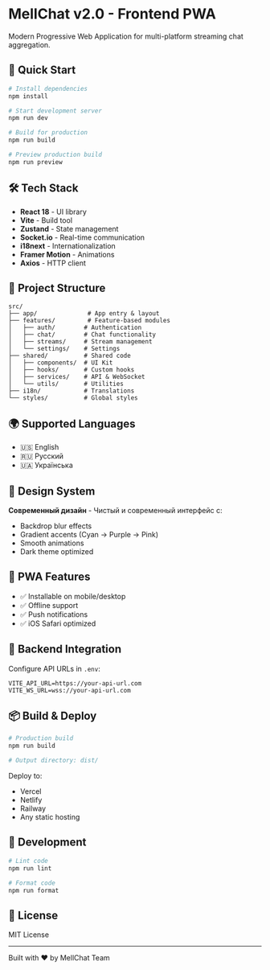 # MellChat v2.0 - Frontend PWA

Modern Progressive Web Application for multi-platform streaming chat aggregation.

## 🚀 Quick Start

```bash
# Install dependencies
npm install

# Start development server
npm run dev

# Build for production
npm run build

# Preview production build
npm run preview
```

## 🛠️ Tech Stack

- **React 18** - UI library
- **Vite** - Build tool
- **Zustand** - State management
- **Socket.io** - Real-time communication
- **i18next** - Internationalization
- **Framer Motion** - Animations
- **Axios** - HTTP client

## 📁 Project Structure

```
src/
├── app/              # App entry & layout
├── features/         # Feature-based modules
│   ├── auth/        # Authentication
│   ├── chat/        # Chat functionality
│   ├── streams/     # Stream management
│   └── settings/    # Settings
├── shared/          # Shared code
│   ├── components/  # UI Kit
│   ├── hooks/       # Custom hooks
│   ├── services/    # API & WebSocket
│   └── utils/       # Utilities
├── i18n/            # Translations
└── styles/          # Global styles
```

## 🌍 Supported Languages

- 🇺🇸 English
- 🇷🇺 Русский
- 🇺🇦 Українська

## 🎨 Design System

**Современный дизайн** - Чистый и современный интерфейс с:
- Backdrop blur effects
- Gradient accents (Cyan → Purple → Pink)
- Smooth animations
- Dark theme optimized

## 📱 PWA Features

- ✅ Installable on mobile/desktop
- ✅ Offline support
- ✅ Push notifications
- ✅ iOS Safari optimized

## 🔗 Backend Integration

Configure API URLs in `.env`:

```env
VITE_API_URL=https://your-api-url.com
VITE_WS_URL=wss://your-api-url.com
```

## 📦 Build & Deploy

```bash
# Production build
npm run build

# Output directory: dist/
```

Deploy to:
- Vercel
- Netlify
- Railway
- Any static hosting

## 🧪 Development

```bash
# Lint code
npm run lint

# Format code
npm run format
```

## 📄 License

MIT License

---

Built with ❤️ by MellChat Team

